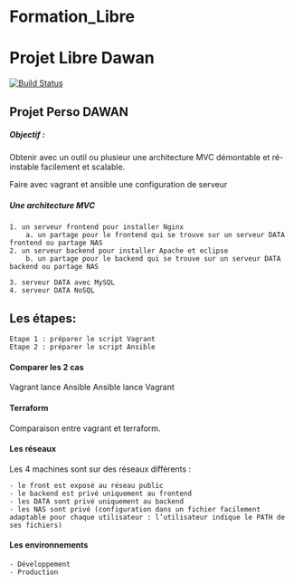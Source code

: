 # Formation_Libre

# Projet Libre Dawan

[![Build Status](https://travis-ci.org/joemccann/dillinger.svg?branch=master)](https://travis-ci.org/joemccann/dillinger)

## Projet Perso DAWAN
##### Objectif :
Obtenir avec un outil ou plusieur une architecture MVC démontable et ré-instable facilement et scalable.

Faire avec vagrant et ansible une configuration de serveur
##### Une architecture MVC
    1. un serveur frontend pour installer Nginx
        a. un partage pour le frontend qui se trouve sur un serveur DATA frontend ou partage NAS
    2. un serveur backend pour installer Apache et eclipse
        b. un partage pour le backend qui se trouve sur un serveur DATA backend ou partage NAS

    3. serveur DATA avec MySQL
    4. serveur DATA NoSQL
    
## Les étapes:
    Etape 1 : préparer le script Vagrant
    Etape 2 : préparer le script Ansible

#### Comparer les 2 cas 
Vagrant lance Ansible 
Ansible lance Vagrant

#### Terraform
Comparaison entre vagrant et terraform.

#### Les réseaux
Les 4 machines sont sur des réseaux différents :

    - le front est exposé au réseau public
    - le backend est privé uniquement au frontend
    - les DATA sont privé uniquement au backend
    - les NAS sont privé (configuration dans un fichier facilement adaptable pour chaque utilisateur : l’utilisateur indique le PATH de ses fichiers)

#### Les environnements

    - Développement
    - Production
